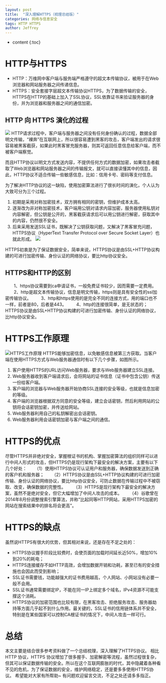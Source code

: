 ```yaml
---
layout: post
title:  "深入理解HTTPS（梳理总结版）"
categories: 网络与信息安全
tags: HTTP HTTPS
author: Jeffrey
---
```


* content
{:toc}
# HTTP与HTTPS

 - HTTP：万维网中客户端与服务端严格遵守的超文本传输协议，被用于在Web浏览器和网站服务器之间传递信息。
 - HTTPS：安全套接字层超文本传输协议HTTPS，为了数据传输的安全，HTTPS在HTTP的基础上加入了SSL协议，SSL依靠证书来验证服务器的身份，并为浏览器和服务器之间的通信加密。

## HTTP 向 HTTPS 演化的过程
![](https://img-blog.csdnimg.cn/20181031143108687.jpg)
HTTP请求过程中，客户端与服务器之间没有任何身份确认的过程，数据全部明文传输，“裸奔”在互联网上，所以很容易遭到黑客的攻击，客户端发出的请求很容易被黑客截获，如果此时黑客冒充服务器，则其可返回任意信息给客户端，而不被客户端察觉。

而且HTTP协议以明文方式发送内容，不提供任何方式的数据加密，如果攻击者截取了Web浏览器和网站服务器之间的传输报文，就可以直接读懂其中的信息，因此，HTTP协议不适合传输一些敏感信息，比如：信用卡号、密码等支付信息。

为了解决HTTP协议的这一缺陷，使用加密算法进行了很长时间的演化，个人认为大致可分为三个过程。

 1. 初期是采用对称加密技术，双方拥有相同的密钥，但维护成本太高。
 2. 逐渐改为非对称加密技术，客户端用公钥对请求内容加密，服务器使用私钥对内容解密，但公钥是公开的，黑客截获请求后可以用公钥进行解密，获取其中的内容，仍然很不安全。
 3. 后来采用发送SSL证书，既解决了公钥获取问题，又解决了黑客冒充问题，HTTPS协议（HyperText Transfer Protocol over Secure Socket Layer）也就此形成。
![](https://img-blog.csdnimg.cn/20181031144610984.jpg?x-oss-process=image/watermark,type_ZmFuZ3poZW5naGVpdGk,shadow_10,text_aHR0cHM6Ly9ibG9nLmNzZG4ubmV0L0plZmZyZXkyMDE3MDgxMg==,size_16,color_FFFFFF,t_70)

HTTPS初衷是为了保证数据安全，简单来说，HTTPS协议是由SSL+HTTP协议构建的可进行加密传输、身份认证的网络协议，要比http协议安全。

## HTTPS和HTTP的区别
　　1、https协议需要到ca申请证书，一般免费证书较少，因而需要一定费用。
　　2、http是超文本传输协议，信息是明文传输，https则是具有安全性的ssl加密传输协议。
　　3、http和https使用的是完全不同的连接方式，用的端口也不一样，前者是80，后者是443。
　　4、http的连接很简单，是无状态的；HTTPS协议是由SSL+HTTP协议构建的可进行加密传输、身份认证的网络协议，比http协议安全。

# HTTPS工作原理
![HTTPS工作原理](https://img-blog.csdnimg.cn/20181031140620452.jpg)
HTTPS能够加密信息，以免敏感信息被第三方获取。当客户端在使用HTTPS方式与Web服务器通信时有以下几个步骤，如图所示。
 1. 客户使用HTTPS的URL访问Web服务器，要求与Web服务器建立SSL连接。
 2. Web服务器收到客户端请求后，会将网站的证书信息（证书中包含公钥）传送一份给客户端。
 3. 客户端的浏览器与Web服务器开始协商SSL连接的安全等级，也就是信息加密的等级。
 4. 客户端的浏览器根据双方同意的安全等级，建立会话密钥，然后利用网站的公钥将会话密钥加密，并传送给网站。
 5. Web服务器利用自己的私钥解密出会话密钥。
 6. Web服务器利用会话密钥加密与客户端之间的通信。

# HTTPS的优点
尽管HTTPS并非绝对安全，掌握根证书的机构、掌握加密算法的组织同样可以进行中间人形式的攻击，但HTTPS仍是现行架构下最安全的解决方案，主要有以下几个好处：
　　（1）使用HTTPS协议可认证用户和服务器，确保数据发送到正确的客户机和服务器；
　　（2）HTTPS协议是由SSL+HTTP协议构建的可进行加密传输、身份认证的网络协议，要比http协议安全，可防止数据在传输过程中不被窃取、改变，确保数据的完整性。
　　（3）HTTPS是现行架构下最安全的解决方案，虽然不是绝对安全，但它大幅增加了中间人攻击的成本。
　　（4）谷歌曾在2014年8月份调整搜索引擎算法，并称“比起同等HTTP网站，采用HTTPS加密的网站在搜索结果中的排名将会更高”。

# HTTPS的缺点
虽然说HTTPS有很大的优势，但其相对来说，还是存在不足之处的：
 - HTTPS协议握手阶段比较费时，会使页面的加载时间延长近50%，增加10%到20%的耗电；
 - HTTPS连接缓存不如HTTP高效，会增加数据开销和功耗，甚至已有的安全措施也会因此而受到影响；
 - SSL证书需要钱，功能越强大的证书费用越高，个人网站、小网站没有必要一般不会用。
 - SSL证书通常需要绑定IP，不能在同一IP上绑定多个域名，IPv4资源不可能支撑这个消耗。
 - HTTPS协议的加密范围也比较有限，在黑客攻击、拒绝服务攻击、服务器劫持等方面几乎起不到什么作用。最关键的，SSL证书的信用链体系并不安全，特别是在某些国家可以控制CA根证书的情况下，中间人攻击一样可行。


# 总结
本文主要是结合很多参考资料做了一个总结梳理，深入理解了HTTPS协议。
相比 HTTP 协议，HTTPS 协议增加了很多握手、加密解密等流程，虽然过程很复杂，但其可以保证数据传输的安全。所以在这个互联网膨胀的时代，其中隐藏着各种看不见的危机，为了保证数据的安全，维护网络稳定，还是要多多使用HTTPS协议。
希望能对大家有所帮助~ 有问题欢迎留言交流，不足之处还请多多指正。
